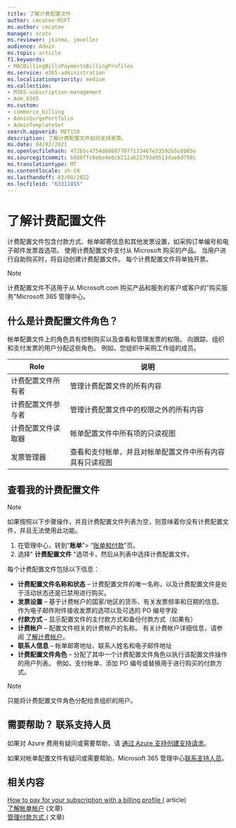 ```yaml
---
title: 了解计费配置文件
author: cmcatee-MSFT
ms.author: cmcatee
manager: scotv
ms.reviewer: jkinma, jmueller
audience: Admin
ms.topic: article
f1.keywords:
- MACBillingBillsPaymentsBillingProfiles
ms.service: o365-administration
ms.localizationpriority: medium
ms.collection:
- M365-subscription-management
- Adm_O365
ms.custom:
- commerce_billing
- AdminSurgePortfolio
- AdminTemplateSet
search.appverid: MET150
description: 了解计费配置文件如何支持发票。
ms.date: 04/02/2021
ms.openlocfilehash: 472b5c4754d686877077133467e33592b5c0b85e
ms.sourcegitcommit: bdd6ffc6ebe4e6cb212ab22793d9513dae6d798c
ms.translationtype: MT
ms.contentlocale: zh-CN
ms.lasthandoff: 03/08/2022
ms.locfileid: "63311855"
---
```

# <a name="understand-billing-profiles"></a>了解计费配置文件

计费配置文件包含付款方式、帐单邮寄信息和其他发票设置，如采购订单编号和电子邮件发票首选项。 使用计费配置文件支付从 Microsoft 购买的产品。 当用户进行自助购买时，将自动创建计费配置文件。 每个计费配置文件将单独开票。

> [!NOTE]
>
> 计费配置文件不适用于从 Microsoft.com 购买产品和服务的客户或客户的"购买服务"Microsoft 365 管理中心。

## <a name="what-are-billing-profile-roles"></a>什么是计费配置文件角色？

帐单配置文件上的角色具有控制购买以及查看和管理发票的权限。 向跟踪、组织和支付发票的用户分配这些角色。 例如，您组织中采购工作组的成员。

| Role                         | 说明                                                                      |
|----------------------------- |--------------------------------------------------------------------------------- |
| 计费配置文件所有者        | 管理计费配置文件的所有内容                                          |
| 计费配置文件参与者  | 管理计费配置文件中的权限之外的所有内容                        |
| 计费配置文件读取器       | 帐单配置文件中所有项的只读视图                                |
| 发票管理器              | 查看和支付帐单，并且对帐单配置文件中所有内容具有只读视图  |

## <a name="view-my-billing-profiles"></a>查看我的计费配置文件

> [!NOTE]
>
> 如果按照以下步骤操作，并且计费配置文件列表为空，则意味着你没有计费配置文件，并且无法使用此功能。

1. 在管理中心，转到“**账单**”\> “<a href="https://go.microsoft.com/fwlink/p/?linkid=2102895" target="_blank">账单和付款</a>”页。
2. 选择" **计费配置文件** "选项卡，然后从列表中选择计费配置文件。

每个计费配置文件包括以下信息：

- **计费配置文件名称和状态** &ndash; 计费配置文件的唯一名称，以及计费配置文件是处于活动状态还是已禁用进行购买。
- **发票设置** &ndash; 基于计费帐户的国家/地区的货币、有关发票频率和日期的信息、作为电子邮件附件接收发票的选项以及可选的 PO 编号字段
- **付款方式** &ndash; 显示配置文件的主付款方式和备份付款方式（如果有）
- **计费帐户** &ndash; 配置文件相关的计费帐户的名称。 有关计费帐户详细信息，请参阅 [了解计费帐户](../manage-billing-accounts.md)。
- **联系人信息** &ndash; 帐单邮寄地址、联系人姓名和电子邮件地址
- **计费配置文件角色** &ndash; 分配了其中一个计费配置文件角色以执行该配置文件操作的用户列表。 例如，支付帐单、添加 PO 编号或替换用于进行购买的付款方式。

> [!NOTE]
>
> 只能将计费配置文件角色分配给贵组织的用户。

## <a name="need-help-contact-support"></a>需要帮助？ 联系支持人员

如果对 Azure 费用有疑问或需要帮助，请 <a href="https://portal.azure.com/#blade/Microsoft_Azure_Support/HelpAndSupportBlade/newsupportrequest" target="_blank">通过 Azure 支持创建支持请求</a>。

如果对帐单配置文件有疑问或需要帮助，Microsoft 365 管理中心[联系支持人员](../../admin/get-help-support.md)。

## <a name="related-content"></a>相关内容

[How to pay for your subscription with a billing profile (](pay-for-subscription-billing-profile.md) article) \
[了解帐单帐户](../manage-billing-accounts.md) (文章) \
[管理付款方式 (](manage-payment-methods.md) 文章) 

